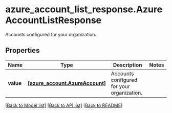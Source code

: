 # azure_account_list_response.AzureAccountListResponse

Accounts configured for your organization.
## Properties
Name | Type | Description | Notes
------------ | ------------- | ------------- | -------------
**value** | [**[azure_account.AzureAccount]**](AzureAccount.md) | Accounts configured for your organization. | 

[[Back to Model list]](README.md#documentation-for-models) [[Back to API list]](README.md#documentation-for-api-endpoints) [[Back to README]](README.md)


